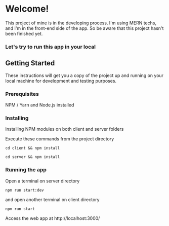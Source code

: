 # Welcome! 

This project of mine is in the developing process. I'm using MERN techs, and I'm in the front-end side of the app. So be aware that this project hasn't been finished yet. 

### Let's try to run this app in your local 

## Getting Started

These instructions will get you a copy of the project up and running on your local machine for development and testing purposes.

### Prerequisites

NPM / Yarn and Node.js installed

### Installing

Installing NPM modules on both client and server folders

Execute these commands from the project directory

```
cd client && npm install
```

```
cd server && npm install
```

### Running the app

Open a terminal on server directory

```
npm run start:dev
```

and open another terminal on client directory
```
npm run start
```

Access the web app at http://localhost:3000/

